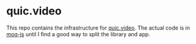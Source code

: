 # quic.video

This repo contains the infrastructure for [quic.video](https://quic.video).
The actual code is in [moq-js](https://github.com/kixelated/moq-js) until I find a good way to split the library and app.
